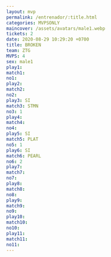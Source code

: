 ```yaml
---
layout: mvp
permalink: /entrenador/:title.html
categories: MVPSONLY
maincover: /assets/avatars/male1.webp
tickets: 2
date: 2020-08-29 10:29:20 +0700
title: BROKEN
team: ZTG
MVPS: 4
sex: male1
play1: 
match1: 
no1: 
play2: 
match2: 
no2: 
play3: SI
match3: STMN
no3: 1
play4: 
match4: 
no4: 
play5: SI
match5: PLAT
no5: 1
play6: SI
match6: PEARL
no6: 2
play7: 
match7: 
no7: 
play8: 
match8: 
no8: 
play9: 
match9: 
no9: 
play10: 
match10: 
no10: 
play11: 
match11: 
no11:
---
```

